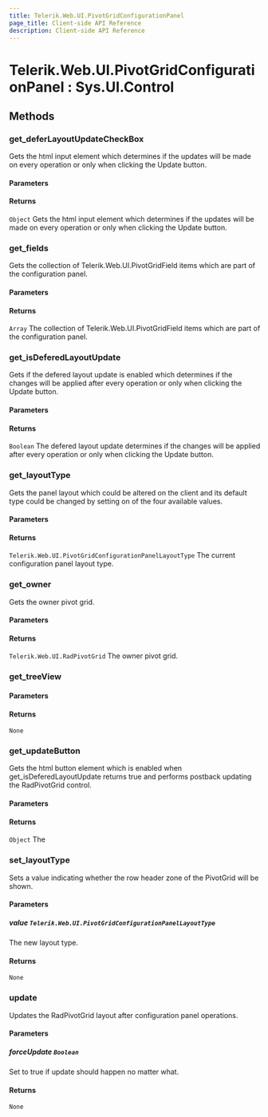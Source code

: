 ```yaml
---
title: Telerik.Web.UI.PivotGridConfigurationPanel
page_title: Client-side API Reference
description: Client-side API Reference
---
```


# Telerik.Web.UI.PivotGridConfigurationPanel : Sys.UI.Control 

## Methods

###  get_deferLayoutUpdateCheckBox

Gets the html input element which determines if the updates will be made on every operation or only when clicking the Update button.

#### Parameters

#### Returns

`Object` Gets the html input element which determines if the updates will be made on every operation or only when clicking the Update button.

###  get_fields

Gets the collection of Telerik.Web.UI.PivotGridField items which are part of the configuration panel.

#### Parameters

#### Returns

`Array`  The collection of Telerik.Web.UI.PivotGridField items which are part of the configuration panel. 

###  get_isDeferedLayoutUpdate

Gets if the defered layout update is enabled which determines if the changes will be applied after every operation or only when clicking the Update button.

#### Parameters

#### Returns

`Boolean` The defered layout update determines if the changes will be applied after every operation or only when clicking the Update button.

###  get_layoutType

Gets the panel layout which could be altered on the client and its default type could be changed by setting on of the four available values.

#### Parameters

#### Returns

`Telerik.Web.UI.PivotGridConfigurationPanelLayoutType`  The current configuration panel layout type. 

###  get_owner

Gets the owner pivot grid.

#### Parameters

#### Returns

`Telerik.Web.UI.RadPivotGrid` The owner pivot grid.

###  get_treeView

#### Parameters

#### Returns

`None` 

###  get_updateButton

Gets the html button element which is enabled when get_isDeferedLayoutUpdate returns true and performs postback updating the RadPivotGrid control.

#### Parameters

#### Returns

`Object` The 

###  set_layoutType

Sets a value indicating whether the row header zone of the PivotGrid will be shown.

#### Parameters

##### value `Telerik.Web.UI.PivotGridConfigurationPanelLayoutType`

 The new layout type. 

#### Returns

`None` 

###  update

Updates the RadPivotGrid layout after configuration panel operations.

#### Parameters

##### forceUpdate `Boolean`

 Set to true if update should happen no matter what.

#### Returns

`None` 


